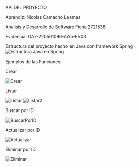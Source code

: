 API DEL PROYECTO

Aprendiz:
Nicolas Camacho Lesmes


Analisis y Desarrollo de Software
Ficha 2721538

Evidencia:
GA7-220501096-AA5-EV03



Estructura del proyecto hecho en Java con framework Spring
![Estructura Java en Spring](https://github.com/NicoCLM/API-del-Proyecto/assets/69492496/9d3b662e-747e-4c86-8ad3-80e73fb10b29)



Ejemplos de las Funciones:

Crear

![Crear](https://github.com/NicoCLM/API-del-Proyecto/assets/69492496/617a0285-5678-4625-a98b-35908f0610b1)

Listar

![Listar](https://github.com/NicoCLM/API-del-Proyecto/assets/69492496/6dae0e72-e00a-4940-b2d4-bef4b649cdff)
![Listar2](https://github.com/NicoCLM/API-del-Proyecto/assets/69492496/f0cb89cd-a5c1-48da-a0c3-c213f86acedb)

Buscar por ID

![BuscarPorID](https://github.com/NicoCLM/API-del-Proyecto/assets/69492496/5e1b55a6-9095-458e-8135-2b4a64ca07b5)


Actualizar por ID

![Actualizar](https://github.com/NicoCLM/API-del-Proyecto/assets/69492496/235e7f27-9b30-4f4a-886b-56f73860e0ad)


Eliminar por ID

![Eliminar](https://github.com/NicoCLM/API-del-Proyecto/assets/69492496/b74ce71a-0d53-4c4b-af46-c6493c7b7a05)
